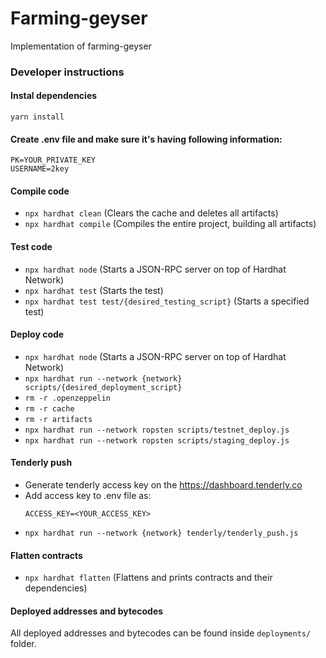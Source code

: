 # Farming-geyser

Implementation of farming-geyser

### Developer instructions

#### Instal dependencies
`yarn install`

#### Create .env file and make sure it's having following information:
```
PK=YOUR_PRIVATE_KEY 
USERNAME=2key
```

#### Compile code
- `npx hardhat clean` (Clears the cache and deletes all artifacts)
- `npx hardhat compile` (Compiles the entire project, building all artifacts)

#### Test code
- `npx hardhat node` (Starts a JSON-RPC server on top of Hardhat Network)
- `npx hardhat test` (Starts the test)
- `npx hardhat test test/{desired_testing_script}` (Starts a specified test)

#### Deploy code
- `npx hardhat node` (Starts a JSON-RPC server on top of Hardhat Network)
- `npx hardhat run --network {network} scripts/{desired_deployment_script}`
- `rm -r .openzeppelin`
- `rm -r cache`
- `rm -r artifacts`
- `npx hardhat run --network ropsten scripts/testnet_deploy.js`
- `npx hardhat run --network ropsten scripts/staging_deploy.js`

#### Tenderly push
- Generate tenderly access key on the https://dashboard.tenderly.co
- Add access key to .env file as: 
  ```
  ACCESS_KEY=<YOUR_ACCESS_KEY>
  ```
- `npx hardhat run --network {network} tenderly/tenderly_push.js`


#### Flatten contracts
- `npx hardhat flatten` (Flattens and prints contracts and their dependencies)


#### Deployed addresses and bytecodes
All deployed addresses and bytecodes can be found inside `deployments/` folder.

